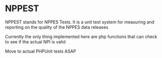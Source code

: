 NPPEST
======

NPPEST stands for NPPES Tests. It is a unit test system for measuring and reporting on the quality of the NPPES data releases

Currently the only thing implemented here are php functions that can check to see if the actual NPI is valid

Move to actual PHPUnit tests ASAP

